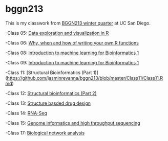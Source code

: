 # bggn213

This is my classwork from [BGGN213 winter quarter](https://github.com/jasminrevanna/bggn213/blob/master/README.md) at UC San Diego.

-Class 05: [Data exploration and visualization in R](https://github.com/jasminrevanna/bggn213/blob/master/class5/class5.Rmd)

-Class 06: [Why, when and how of writing your own R functions](https://github.com/jasminrevanna/bggn213/blob/master/Class06/Class06.Rmd)

-Class 08: [Introduction to machine learning for Bioinformatics 1](https://github.com/jasminrevanna/bggn213/blob/master/Class08/Class08.Rmd)

-Class 09: [Introduction to machine learning for Bioinformatics 1](https://github.com/jasminrevanna/bggn213/blob/master/Class09/Class09.Rmd)

-Class 11: [Structural Bioinformatics (Part 1)]
(https://github.com/jasminrevanna/bggn213/blob/master/Class11/Class11.Rmd)

-Class 12: [Structural bioinformatics (Part 2)](https://github.com/jasminrevanna/bggn213/blob/master/Class12/Structural%20Bioinformatics.Rmd)

-Class 13: [Structure basded drug design](https://github.com/jasminrevanna/bggn213/blob/master/class13/class13.Rmd)

-Class 14: [RNA-Seq](https://github.com/jasminrevanna/bggn213/blob/master/class14/class14.Rmd)

-Class 15: [Genome informatics and high throughput sequencing](https://github.com/jasminrevanna/bggn213/blob/master/Class15/Class15.Rmd)

-Class 17: [Biological network analysis](https://github.com/jasminrevanna/bggn213/blob/master/class17/class17.Rmd)
